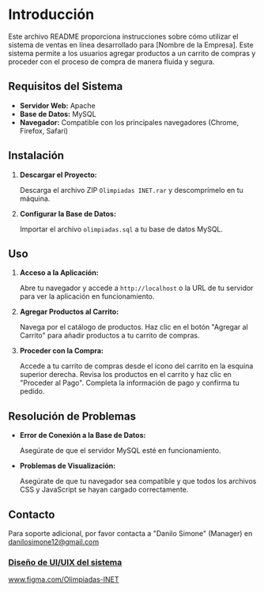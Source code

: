<h1>Introducción</h1>
    <p>Este archivo README proporciona instrucciones sobre cómo utilizar el sistema de ventas en línea desarrollado para [Nombre de la Empresa]. Este sistema permite a los usuarios agregar productos a un carrito de compras y proceder con el proceso de compra de manera fluida y segura.</p>
    <h2>Requisitos del Sistema</h2>
    <ul>
        <li><strong>Servidor Web:</strong> Apache</li>
        <li><strong>Base de Datos:</strong> MySQL</li>
        <li><strong>Navegador:</strong> Compatible con los principales navegadores (Chrome, Firefox, Safari)</li>
    </ul>
<h2>Instalación</h2>
    <ol>
        <li><strong>Descargar el Proyecto:</strong>
            <p>Descarga el archivo ZIP <code>Olimpiadas INET.rar</code> y descomprímelo en tu máquina.</p>
        </li>
        <li><strong>Configurar la Base de Datos:</strong>
            <p>Importar el archivo <code>olimpiadas.sql</code> a tu base de datos MySQL.</p>
        </li>
    </ol>
    <h2>Uso</h2>
    <ol>
        <li><strong>Acceso a la Aplicación:</strong>
            <p>Abre tu navegador y accede a <code>http://localhost</code> o la URL de tu servidor para ver la aplicación en funcionamiento.</p>
        </li>
        <li><strong>Agregar Productos al Carrito:</strong>
            <p>Navega por el catálogo de productos. Haz clic en el botón "Agregar al Carrito" para añadir productos a tu carrito de compras.</p>
        </li>
        <li><strong>Proceder con la Compra:</strong>
            <p>Accede a tu carrito de compras desde el icono del carrito en la esquina superior derecha. Revisa los productos en el carrito y haz clic en "Proceder al Pago". Completa la información de pago y confirma tu pedido.</p>
        </li>
    </ol>
    <h2>Resolución de Problemas</h2>
    <ul>
        <li><strong>Error de Conexión a la Base de Datos:</strong>
            <p>Asegúrate de que el servidor MySQL esté en funcionamiento.</p>
        </li>
        <li><strong>Problemas de Visualización:</strong>
            <p>Asegúrate de que tu navegador sea compatible y que todos los archivos CSS y JavaScript se hayan cargado correctamente.</p>
        </li>
    </ul>
    <h2>Contacto</h2>
    <p>Para soporte adicional, por favor contacta a "Danilo Simone" (Manager) en <a href="mailto:[Correo Electrónico]">danilosimone12@gmail.com</p>
    <h3>Diseño de UI/UIX del sistema</h3>
    <a href="https://www.figma.com/design/L4JzBFCBq3n3GFUBG6NyzS/Olimpiadas-INET?node-id=0-1&t=dsqMFZMb5evYBueb-1">www.figma.com/Olimpiadas-INET</a>
